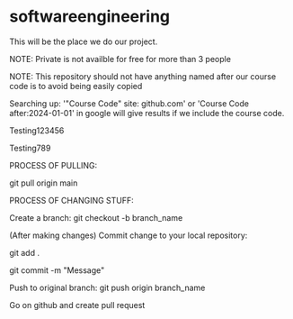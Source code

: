 # softwareengineering

This will be the place we do our project.

NOTE: Private is not availble for free for more than 3 people

NOTE: This repository should not have anything named after our course code is to avoid being easily copied

Searching up: '"Course Code" site: github.com' or 'Course Code after:2024-01-01' in google will give results if we include the course code.

Testing123456

Testing789

PROCESS OF PULLING:

git pull origin main

PROCESS OF CHANGING STUFF:

Create a branch:
git checkout -b branch_name 

(After making changes) Commit change to your local repository:

git add .

git commit -m "Message"

Push to original branch:
git push origin branch_name

Go on github and create pull request
